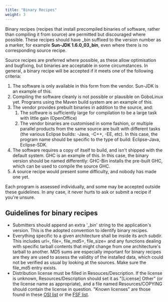 ```yaml
---
title: "Binary Recipes"
weight: 3
---
```


Binary recipes (recipes that install precompiled binaries of software,
rather than compiling it from source) are permitted but discouraged
where possible. These recipes should have \_bin suffixed to the version
number as a marker, for example **Sun-JDK 1.6.0\_03\_bin**, even where
there is no corresponding source recipe.

Source recipes are preferred where possible, as these allow optimisation
and bugfixing, but binaries are acceptable in some circumstances. In
general, a binary recipe will be accepted if it meets one of the
following criteria:

1.  The software is only available in this form from the vendor. Sun-JDK
    is an example of this.
2.  Compiling the software cleanly is not possible or plausible on
    GoboLinux yet. Programs using the Maven build system are an example
    of this.
3.  The vendor provides prebuilt binaries in addition to the source,
    and:
    1.  The software is sufficiently large for compilation to be a large
        task with little gain (OpenOffice)
    2.  The vendor binaries are customised in some fashion, or multiple
        parallel products from the same source are built with different
        tasks (the various Eclipse builds: -Java, -C++, -EE, etc). In
        this case, the program name should be specific to the type of
        build: Eclipse-Java, Eclipse-SDK.
4.  The software requires a copy of itself to build, and isn't shipped
    with the default system. GHC is an example of this. In this case,
    the binary version should be named differently: GHC-Bin installs the
    pre-built GHC, which can be used to compile the source GHC.
5.  A source recipe would present some difficulty, and nobody has made
    one yet.

Each program is assessed individually, and some may be accepted outside
these guidelines. In any case, it never hurts to ask or submit a recipe
if you're unsure.

## Guidelines for binary recipes

-   Submitters should append an extra '\_bin' string to the
    application's version. This is the adopted convention to identify
    binary recipes.
-   Everything specific to a given architecture shall be inside its arch
    subdir. This includes url=, file=, file\_md5=, file\_size= and any
    functions dealing with specific tarball contents that might change
    from one architecture's tarball to another. MD5 sums are especially
    important for binary recipes are they are used to assess the
    validity of the installed data, which could not be verified as usual
    by looking at the sources. Make sure the file\_md5 entry exists.
-   Distribution license must be filled in Resouces/Description. If the
    license is unknown, Resources/Description should set it as
    "\[License\] Other" (or the license name as appropriate), and a file
    named Resources/COPYING should contain the license in question.
    "Known licenses" are those found in these [OSI
    list](http://www.opensource.org/licenses/alphabetical) or the [FSF
    list](http://www.fsf.org/licensing/licenses/).
